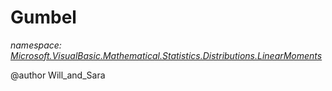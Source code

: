 ﻿# Gumbel
_namespace: [Microsoft.VisualBasic.Mathematical.Statistics.Distributions.LinearMoments](./index.md)_

@author Will_and_Sara




